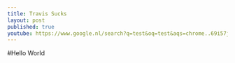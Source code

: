 ```yaml
---
title: Travis Sucks
layout: post
published: true
youtube: https://www.google.nl/search?q=test&oq=test&aqs=chrome..69i57j69i65l2j69i61j0l2.2639j0j7&sourceid=chrome&espv=210&es_sm=91&ie=UTF-8
---
```

#Hello World
